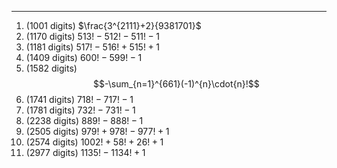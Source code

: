 ***
1. (1001 digits) $\frac{3^{2111}+2}{9381701}$
2. (1170 digits) $513!-512!-511!-1$
3. (1181 digits) $517!-516!+515!+1$
4. (1409 digits) $600!-599!-1$
5. (1582 digits) $$-\sum_{n=1}^{661}(-1)^{n}\cdot{n}!$$
6. (1741 digits) $718!-717!-1$
7. (1781 digits) $732!-731!-1$
8. (2238 digits) $889!-888!-1$
9. (2505 digits) $979!+978!-977!+1$
10. (2574 digits) $1002!+58!+26!+1$
11. (2977 digits) $1135!-1134!+1$

<html lang="en">
<head>
<meta http-equiv="content-type" content="text/html; charset=utf-8">
<script type="text/javascript" charset="utf-8" src="
https://cdn.mathjax.org/mathjax/latest/MathJax.js?config=TeX-AMS-MML_HTMLorMML,
https://vincenttam.github.io/javascripts/MathJaxLocal.js"></script>
</head>
